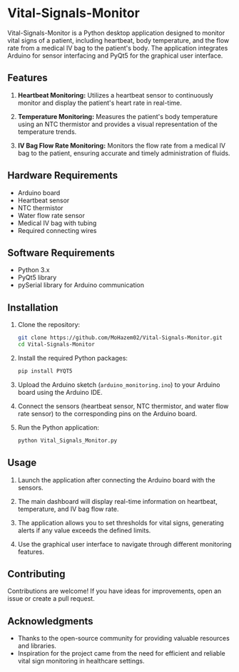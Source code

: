 # Vital-Signals-Monitor

Vital-Signals-Monitor is a Python desktop application designed to monitor vital signs of a patient, including heartbeat, body temperature, and the flow rate from a medical IV bag to the patient's body. The application integrates Arduino for sensor interfacing and PyQt5 for the graphical user interface.

## Features

1. **Heartbeat Monitoring:** Utilizes a heartbeat sensor to continuously monitor and display the patient's heart rate in real-time.

2. **Temperature Monitoring:** Measures the patient's body temperature using an NTC thermistor and provides a visual representation of the temperature trends.

3. **IV Bag Flow Rate Monitoring:** Monitors the flow rate from a medical IV bag to the patient, ensuring accurate and timely administration of fluids.

## Hardware Requirements

- Arduino board
- Heartbeat sensor
- NTC thermistor
- Water flow rate sensor
- Medical IV bag with tubing
- Required connecting wires

## Software Requirements

- Python 3.x
- PyQt5 library
- pySerial library for Arduino communication

## Installation

1. Clone the repository:

   ```bash
   git clone https://github.com/MoHazem02/Vital-Signals-Monitor.git
   cd Vital-Signals-Monitor
   ```

2. Install the required Python packages:

   ```bash
   pip install PYQT5
   ```

3. Upload the Arduino sketch (`arduino_monitoring.ino`) to your Arduino board using the Arduino IDE.

4. Connect the sensors (heartbeat sensor, NTC thermistor, and water flow rate sensor) to the corresponding pins on the Arduino board.

5. Run the Python application:

   ```bash
   python Vital_Signals_Monitor.py
   ```

## Usage

1. Launch the application after connecting the Arduino board with the sensors.

2. The main dashboard will display real-time information on heartbeat, temperature, and IV bag flow rate.

3. The application allows you to set thresholds for vital signs, generating alerts if any value exceeds the defined limits.

4. Use the graphical user interface to navigate through different monitoring features.

## Contributing

Contributions are welcome! If you have ideas for improvements, open an issue or create a pull request.


## Acknowledgments

- Thanks to the open-source community for providing valuable resources and libraries.
- Inspiration for the project came from the need for efficient and reliable vital sign monitoring in healthcare settings.
